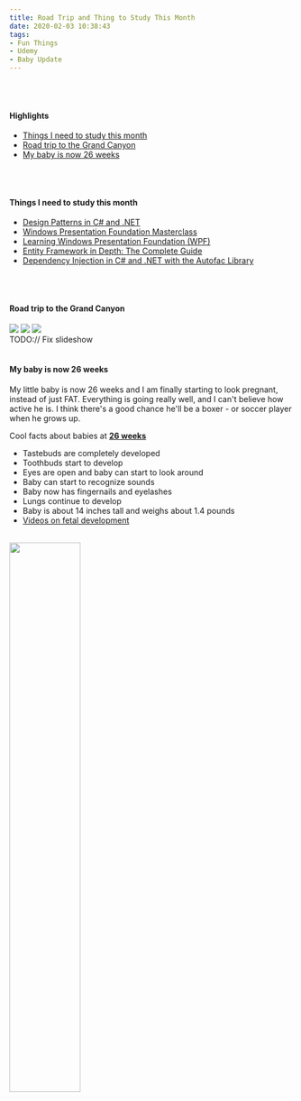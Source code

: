 ```yaml
---
title: Road Trip and Thing to Study This Month
date: 2020-02-03 10:38:43
tags: 
- Fun Things
- Udemy
- Baby Update
---
```


<br>
<br>

<h4>Highlights</h4>
<ul>

<li> <a href = "#ThingsToLearnThisMonth">Things I need to study this month</a></li>
<li> <a href = "#GrandCanyonAdventure">Road trip to the Grand Canyon</a></li>
<li> <a href = "#BabyAt26Weeks">My baby is now 26 weeks</a></li>
</ul>

<br>
<br>

<h4><a id="ThingsToLearnThisMonth"> Things I need to study this month </a></h4>
<ul>
<li><a href="https://www.udemy.com/course/design-patterns-csharp-dotnet/learn/lecture/6712758#content">Design Patterns in C# and .NET</a></li>
<li><a href="https://www.udemy.com/course/windows-presentation-foundation-masterclass/learn/lecture/10075002#content">Windows Presentation Foundation Masterclass</a></li>
<li><a href="https://www.udemy.com/course/learning-wpf-course/learn/lecture/8759856#content">Learning Windows Presentation Foundation (WPF)</a></li>
<li><a href="https://www.udemy.com/course/entity-framework-tutorial/learn/lecture/3760006#content">Entity Framework in Depth: The Complete Guide</a></li>
<li><a href="https://www.udemy.com/course/di-ioc-dotnet/learn/lecture/6445968#content">Dependency Injection in C# and .NET with the Autofac Library</a></li>
</ul>

<br>
<br>

<h4><a id="GrandCanyonAdventure">Road trip to the Grand Canyon</h4>


<!-- <div id="slideshow"> -->
<div class="fadein">
   <!-- <div> -->
     <img src="//https://www.flickr.com/photos/153242931@N02/49495031417/in/album-72157712991478117/">
   <!-- </div> -->
   <!-- <div> -->
     <img src="https://www.flickr.com/photos/153242931@N02/49495017382/in/album-72157712991478117/">
   <!-- </div> -->
    <!-- <div> -->
     <img src="https://www.flickr.com/photos/153242931@N02/49495037482/in/album-72157712991478117/">
   <!-- </div> -->
</div>
TODO:// Fix slideshow 


<br>
<br>

<h4><a id="BabyAt26Weeks">My baby is now 26 weeks</a></h4>
<span> My little baby is now 26 weeks and I am finally starting to look pregnant, instead of just FAT. Everything is going really well, and I can't believe how active he is. I think there's a good chance he'll be a boxer - or soccer player when he grows up.  </span>

Cool facts about babies at <a href="https://www.babycentre.co.uk/26-weeks-pregnant"><strong>26 weeks</strong></a>
<ul>
<li>Tastebuds are completely developed</li>
<li>Toothbuds start to develop</li>
<li>Eyes are open and baby can start to look around</li>
<li>Baby can start to recognize sounds</li>
<li>Baby now has fingernails and eyelashes</li>
<li>Lungs continue to develop</li>
<li>Baby is about 14 inches tall and weighs about 1.4 pounds</li>
<li><a href="https://www.babycentre.co.uk/c25004461/inside-pregnancy-videos">Videos on fetal development</a></li>
</ul>

<br>

<img src="/images/baby_photos/IMG-2079.jpg"  style="width:50%">

<br>
<br>